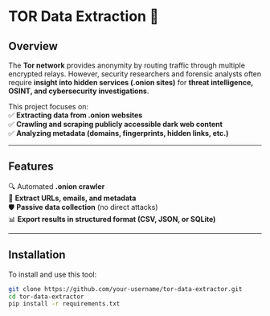 # TOR Data Extraction 🚀  

## **Overview**  
The **Tor network** provides anonymity by routing traffic through multiple encrypted relays. However, security researchers and forensic analysts often require **insight into hidden services (.onion sites)** for **threat intelligence, OSINT, and cybersecurity investigations**.  

This project focuses on:  
✅ **Extracting data from .onion websites**  
✅ **Crawling and scraping publicly accessible dark web content**  
✅ **Analyzing metadata (domains, fingerprints, hidden links, etc.)**    

---

## **Features**  
🔍 Automated **.onion crawler**  
🔗 **Extract URLs, emails, and metadata**  
🛡️ **Passive data collection** (no direct attacks)  
📊 **Export results in structured format (CSV, JSON, or SQLite)**  

---

## **Installation**  
To install and use this tool:  

```bash
git clone https://github.com/your-username/tor-data-extractor.git  
cd tor-data-extractor  
pip install -r requirements.txt  
